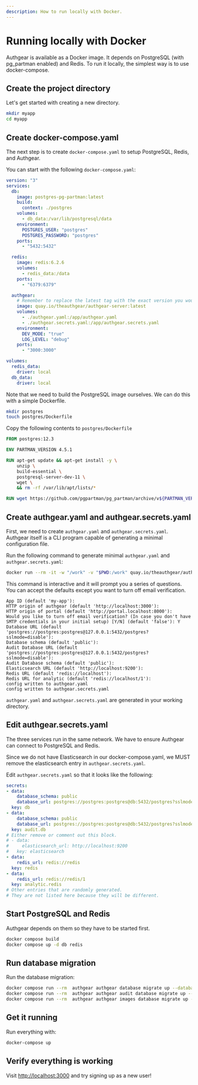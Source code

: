 ```yaml
---
description: How to run locally with Docker.
---
```


# Running locally with Docker

Authgear is available as a Docker image. It depends on PostgreSQL (with pg_partman enabled) and Redis. To run it locally, the simplest way is to use docker-compose.

## Create the project directory

Let's get started with creating a new directory.

```bash
mkdir myapp
cd myapp
```

## Create docker-compose.yaml

The next step is to create `docker-compose.yaml` to setup PostgreSQL, Redis, and Authgear.

You can start with the following `docker-compose.yaml`:

```yaml
version: "3"
services:
  db:
    image: postgres-pg-partman:latest
    build:
      context: ./postgres
    volumes:
      - db_data:/var/lib/postgresql/data
    environment:
      POSTGRES_USER: "postgres"
      POSTGRES_PASSWORD: "postgres"
    ports:
      - "5432:5432"

  redis:
    image: redis:6.2.6
    volumes:
      - redis_data:/data
    ports:
      - "6379:6379"

  authgear:
    # Remember to replace the latest tag with the exact version you would like to use!
    image: quay.io/theauthgear/authgear-server:latest
    volumes:
      - ./authgear.yaml:/app/authgear.yaml
      - ./authgear.secrets.yaml:/app/authgear.secrets.yaml
    environment:
      DEV_MODE: "true"
      LOG_LEVEL: "debug"
    ports:
      - "3000:3000"

volumes:
  redis_data:
    driver: local
  db_data:
    driver: local
```

Note that we need to build the PostgreSQL image ourselves. We can do this with a simple Dockerfile.

```bash
mkdir postgres
touch postgres/Dockerfile
```

Copy the following contents to `postgres/Dockerfile`

```Dockerfile
FROM postgres:12.3

ENV PARTMAN_VERSION 4.5.1

RUN apt-get update && apt-get install -y \
	unzip \
	build-essential \
	postgresql-server-dev-11 \
	wget \
	&& rm -rf /var/lib/apt/lists/*

RUN wget https://github.com/pgpartman/pg_partman/archive/v${PARTMAN_VERSION}.zip -O pg_partman-${PARTMAN_VERSION}.zip && unzip pg_partman-${PARTMAN_VERSION}.zip && cd pg_partman-${PARTMAN_VERSION} && make NO_BGW=1 install
```

## Create authgear.yaml and authgear.secrets.yaml

First, we need to create `authgear.yaml` and `authgear.secrets.yaml`. Authgear itself is a CLI program capable of generating a minimal configuration file.

Run the following command to generate minimal `authgear.yaml` and `authgear.secrets.yaml`:

```bash
docker run --rm -it -w "/work" -v "$PWD:/work" quay.io/theauthgear/authgear-server authgear init
```

This command is interactive and it will prompt you a series of questions.
You can accept the defaults except you want to turn off email verification.

```
App ID (default 'my-app'):
HTTP origin of authgear (default 'http://localhost:3000'):
HTTP origin of portal (default 'http://portal.localhost:8000'):
Would you like to turn off email verification? (In case you don't have SMTP credentials in your initial setup) [Y/N] (default 'false'): Y
Database URL (default 'postgres://postgres:postgres@127.0.0.1:5432/postgres?sslmode=disable'):
Database schema (default 'public'):
Audit Database URL (default 'postgres://postgres:postgres@127.0.0.1:5432/postgres?sslmode=disable'):
Audit Database schema (default 'public'):
Elasticsearch URL (default 'http://localhost:9200'):
Redis URL (default 'redis://localhost'):
Redis URL for analytic (default 'redis://localhost/1'):
config written to authgear.yaml
config written to authgear.secrets.yaml
```

`authgear.yaml` and `authgear.secrets.yaml` are generated in your working directory.

## Edit authgear.secrets.yaml

The three services run in the same network. We have to ensure Authgear can connect to PostgreSQL and Redis.

Since we do not have Elasticsearch in our docker-compose.yaml, we MUST remove the elasticsearch entry in `authgear.secrets.yaml`.

Edit `authgear.secrets.yaml` so that it looks like the following:

```yaml
secrets:
- data:
    database_schema: public
    database_url: postgres://postgres:postgres@db:5432/postgres?sslmode=disable
  key: db
- data:
    database_schema: public
    database_url: postgres://postgres:postgres@db:5432/postgres?sslmode=disable
  key: audit.db
# Either remove or comment out this block.
# - data:
#     elasticsearch_url: http://localhost:9200
#   key: elasticsearch
- data:
    redis_url: redis://redis
  key: redis
- data:
    redis_url: redis://redis/1
  key: analytic.redis
# Other entries that are randomly generated.
# They are not listed here because they will be different.
```

## Start PostgreSQL and Redis

Authgear depends on them so they have to be started first.

```bash
docker compose build
docker compose up -d db redis
```

## Run database migration

Run the database migration:

```bash
docker compose run --rm  authgear authgear database migrate up --database-url="postgres://postgres:postgres@db:5432/postgres?sslmode=disable" --database-schema="public"
docker compose run --rm  authgear authgear audit database migrate up --database-url="postgres://postgres:postgres@db:5432/postgres?sslmode=disable" --database-schema="public"
docker compose run --rm  authgear authgear images database migrate up --database-url="postgres://postgres:postgres@db:5432/postgres?sslmode=disable" --database-schema="public"
```

## Get it running

Run everything with:

```bash
docker-compose up
```

## Verify everything is working

Visit [http://localhost:3000](http://localhost:3000) and try signing up as a new user!

